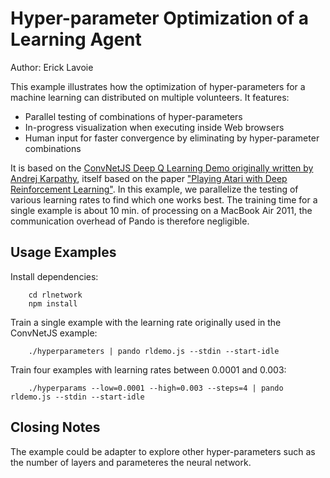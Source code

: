 # Hyper-parameter Optimization of a Learning Agent

Author: Erick Lavoie

This example illustrates how the optimization of hyper-parameters for a machine learning can distributed on multiple volunteers. It features:

* Parallel testing of combinations of hyper-parameters
* In-progress visualization when executing inside Web browsers
* Human input for faster convergence by eliminating by hyper-parameter combinations

It is based on the [ConvNetJS Deep Q Learning Demo originally written by Andrej Karpathy](https://cs.stanford.edu/people/karpathy/convnetjs/demo/rldemo.html), itself based on the paper ["Playing Atari with Deep Reinforcement Learning"](http://arxiv.org/pdf/1312.5602v1.pdf). In this example, we parallelize the testing of various learning rates to find which one works best. The training time for a single example is about 10 min. of processing on a MacBook Air 2011, the communication overhead of Pando is therefore negligible.

## Usage Examples

Install dependencies:
````
    cd rlnetwork
    npm install
````

Train a single example with the learning rate originally used in the ConvNetJS example:

````
    ./hyperparameters | pando rldemo.js --stdin --start-idle
````

Train four examples with learning rates between 0.0001 and 0.003:

````
    ./hyperparams --low=0.0001 --high=0.003 --steps=4 | pando rldemo.js --stdin --start-idle
````

## Closing Notes

The example could be adapter to explore other hyper-parameters such as the number of layers and parameteres the neural network.

